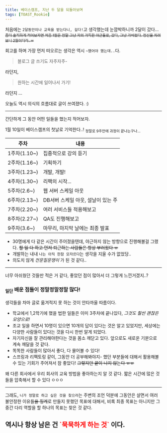 ```yaml
---
title: 베이스캠프, 지난 두 달을 되돌아보며
tags: [TOAST_Rookie]
---
```


처음에는 `2달동안이나 교육을 받는다니, 길다!`고 생각했는데 눈깜박하니까 2달이 갔다...
~~<sub>좀더 솔직하게 적어보자면 처음 1월은 정말 그냥 자의 가득한 야근들로, 갔다, 그냥 가버렸다. 정신을 차려보니 2월이더라..ㅠ </sub>~~

회고를 하며 가장 먼저 떠오르는 생각은 역시 `~했어야 했는데..`다.

> 블로그 글 쓰기도 자주자주-

라던지,

> 원하는 시간에 일어나서 가기!

라던지 ...

오늘도 역시 의식의 흐름대로 글이 쓰여졌다. :)

------

간단하게 그 동안 어떤 일들을 했는지 적어보자.


1월 10일이 베이스캠프의 첫날로 기억한다..!
<sub>정말로 9주만에 과정이 끝나는구나...</sub>

주차 | 내용 |
----|-----|
1주차(1.10~)| 집중적으로 강의 듣기
2주차(1.16~)| 기획하기
3주차(1.23~)| 개발, 개발!
4주차(1.30~)| 리팩의 시작...
5주차(2.6~)| 웹 서버 스케일 아웃
6주차(2.13~)| DB서버 스케일 아웃, 설날이 있는 주
7주차(2.20~)| 여러 서비스들 적용해보고
8주차(2.27~)| QA도 진행해보고
9주차(3.6~)| 마무리, 마지막 날에는 최종 발표

- 30명에게 다 같은 시간이 주어졌을텐데, 야근하지 않는 방향으로 진행해볼걸 그랬다. ~~할 일 다 하고 먼저 퇴근하는 사람들은 항상 부러웠다 ㅠ~~
- 개발하는 내내 `나는 아직 한참 모자르다`는 생각을 지울 수가 없었당..
- 의도치 않게 *전문질문쟁이* 가 된 것 같다..

------

너무 아쉬웠던 것들만 적은 거 같다, 좋았던 점이 많아서 더 그렇게 느낀거겠지..?

<h3><sub>일단</sub> 배운 점들이 정말정말정말 많다!</h3>
생각들을 차마 글로 옮겨적지 못 하는 것이 안타까울 따름이다.

- 학교에서 1,2학기에 했을 법한 일들은 이미 3주차에 끝나있다, *그것도 훨씬 괜찮은 모양으로!*
- 조교 일을 하면서 10명이 있으면 10개의 답이 있다는 것은 알고 있었지만, 세상에는 다양한 사람들이 있다는 것을 다시 한번 알게 되었다.
- 자기자신을 잘 관리해야한다는 것을 몸소 깨닫고 있다. 앞으로도 새로운 기분으로 계속 깨달을 것 같다.
- 똑똑한 사람들이 많아서 좋다, 다 물어볼 수 있다!
- 스프링과 리팩토링 같이, 그동안 더 공부해봐야지- 했던 부분들에 대해서 활용해볼 수 있는 기회가 주어져서 참 좋았다! ~~그렇지만 끝이 나지 않는다 ㅠㅠ~~


왜 다른 회사에서 우리 회사의 교육 방법을 좋아하는지 알 것 같다.
짧은 시간에 많은 것들을 압축해서 할 수 있다 ㅇㅇㅇ


------

그래도, `니가 정말로 하고 싶은 것을 찾으라`는 주변의 조언 덕분에 그동안은 살면서 여러 불안정한 이유들~~을 핑계~~로 만들지 못했던 목표에 대해서, 비록 최종 목표는 아니지만 그 중간 다리 역할을 할 하나의 목표는 찾은 것 같다.

<h2>역시나 항상 남은 건 <span style="color:red;">`묵묵하게 하는 것`</span> 이다. </h2>
